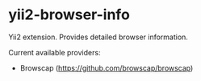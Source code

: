 # yii2-browser-info
Yii2 extension. Provides detailed browser information.

Current available providers:
- Browscap (https://github.com/browscap/browscap)
